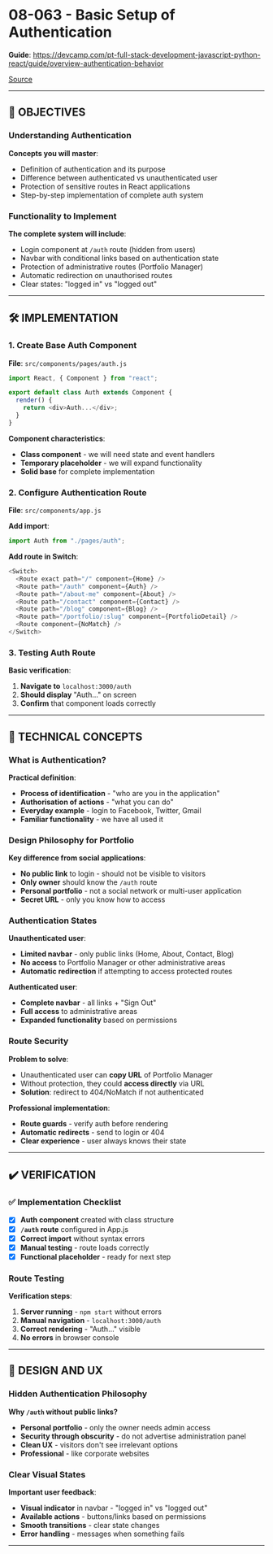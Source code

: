 # 08-063 - Basic Setup of Authentication

**Guide**: https://devcamp.com/pt-full-stack-development-javascript-python-react/guide/overview-authentication-behavior

[Source](https://github.com/jordanhudgens/jordan-hudgens-react-portfolio/tree/d0e0f42959a4c103104edfc61a8d072da8836a69)

---

## 🎯 OBJECTIVES

### Understanding Authentication

**Concepts you will master**:

- Definition of authentication and its purpose
- Difference between authenticated vs unauthenticated user
- Protection of sensitive routes in React applications
- Step-by-step implementation of complete auth system

### Functionality to Implement

**The complete system will include**:

- Login component at `/auth` route (hidden from users)
- Navbar with conditional links based on authentication state
- Protection of administrative routes (Portfolio Manager)
- Automatic redirection on unauthorised routes
- Clear states: "logged in" vs "logged out"

---

## 🛠️ IMPLEMENTATION

### 1. Create Base Auth Component

**File**: `src/components/pages/auth.js`

```javascript
import React, { Component } from "react";

export default class Auth extends Component {
  render() {
    return <div>Auth...</div>;
  }
}
```

**Component characteristics**:

- **Class component** - we will need state and event handlers
- **Temporary placeholder** - we will expand functionality
- **Solid base** for complete implementation

### 2. Configure Authentication Route

**File**: `src/components/app.js`

**Add import**:

```javascript
import Auth from "./pages/auth";
```

**Add route in Switch**:

```javascript
<Switch>
  <Route exact path="/" component={Home} />
  <Route path="/auth" component={Auth} />
  <Route path="/about-me" component={About} />
  <Route path="/contact" component={Contact} />
  <Route path="/blog" component={Blog} />
  <Route path="/portfolio/:slug" component={PortfolioDetail} />
  <Route component={NoMatch} />
</Switch>
```

### 3. Testing Auth Route

**Basic verification**:

1. **Navigate to** `localhost:3000/auth`
2. **Should display** "Auth..." on screen
3. **Confirm** that component loads correctly

---

## 🔧 TECHNICAL CONCEPTS

### What is Authentication?

**Practical definition**:

- **Process of identification** - "who are you in the application"
- **Authorisation of actions** - "what you can do"
- **Everyday example** - login to Facebook, Twitter, Gmail
- **Familiar functionality** - we have all used it

### Design Philosophy for Portfolio

**Key difference from social applications**:

- **No public link** to login - should not be visible to visitors
- **Only owner** should know the `/auth` route
- **Personal portfolio** - not a social network or multi-user application
- **Secret URL** - only you know how to access

### Authentication States

**Unauthenticated user**:

- **Limited navbar** - only public links (Home, About, Contact, Blog)
- **No access** to Portfolio Manager or other administrative areas
- **Automatic redirection** if attempting to access protected routes

**Authenticated user**:

- **Complete navbar** - all links + "Sign Out"
- **Full access** to administrative areas
- **Expanded functionality** based on permissions

### Route Security

**Problem to solve**:

- Unauthenticated user can **copy URL** of Portfolio Manager
- Without protection, they could **access directly** via URL
- **Solution**: redirect to 404/NoMatch if not authenticated

**Professional implementation**:

- **Route guards** - verify auth before rendering
- **Automatic redirects** - send to login or 404
- **Clear experience** - user always knows their state

---

## ✔️ VERIFICATION

### ✅ Implementation Checklist

- [x] **Auth component** created with class structure
- [x] **`/auth` route** configured in App.js
- [x] **Correct import** without syntax errors
- [x] **Manual testing** - route loads correctly
- [x] **Functional placeholder** - ready for next step

### Route Testing

**Verification steps**:

1. **Server running** - `npm start` without errors
2. **Manual navigation** - `localhost:3000/auth`
3. **Correct rendering** - "Auth..." visible
4. **No errors** in browser console

---

## 🎨 DESIGN AND UX

### Hidden Authentication Philosophy

**Why `/auth` without public links?**

- **Personal portfolio** - only the owner needs admin access
- **Security through obscurity** - do not advertise administration panel
- **Clean UX** - visitors don't see irrelevant options
- **Professional** - like corporate websites

### Clear Visual States

**Important user feedback**:

- **Visual indicator** in navbar - "logged in" vs "logged out"
- **Available actions** - buttons/links based on permissions
- **Smooth transitions** - clear state changes
- **Error handling** - messages when something fails

---
